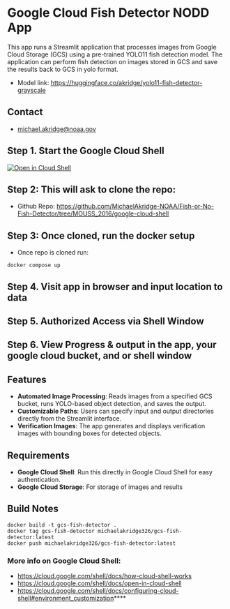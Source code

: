 # Google Cloud Fish Detector NODD App
This app runs a Streamlit application that processes images from Google Cloud Storage (GCS) using a pre-trained YOLO11 fish detection model. The application can perform fish detection on images stored in GCS and save the results back to GCS in yolo format.
- Model link: https://huggingface.co/akridge/yolo11-fish-detector-grayscale

## Contact
- michael.akridge@noaa.gov

## Step 1. Start the Google Cloud Shell 
[![Open in Cloud Shell](https://gstatic.com/cloudssh/images/open-btn.svg)](https://shell.cloud.google.com/cloudshell/editor?cloudshell_git_repo=https%3A%2F%2Fgithub.com%2FMichaelAkridge-NOAA%2FFish-or-No-Fish-Detector&cloudshell_git_branch=MOUSS_2016&cloudshell_print=cloud-shell-readme.txt&cloudshell_workspace=google-cloud-shell&cloudshell_tutorial=TUTORIAL.md)

## Step 2: This will ask to clone the repo:
- Github Repo: https://github.com/MichaelAkridge-NOAA/Fish-or-No-Fish-Detector/tree/MOUSS_2016/google-cloud-shell

## Step 3: Once cloned, run the docker setup
- Once repo is cloned run:
```
docker compose up
```
## Step 4. Visit app in browser and input location to data

## Step 5. Authorized Access via Shell Window

## Step 6. View Progress & output in the app, your google cloud bucket, and or shell window

## Features
- **Automated Image Processing**: Reads images from a specified GCS bucket, runs YOLO-based object detection, and saves the output.
- **Customizable Paths**: Users can specify input and output directories directly from the Streamlit interface.
- **Verification Images**: The app generates and displays verification images with bounding boxes for detected objects.

## Requirements
- **Google Cloud Shell**: Run this directly in Google Cloud Shell for easy authentication.
- **Google Cloud Storage**: For storage of images and results
## Build Notes
```
docker build -t gcs-fish-detector .
docker tag gcs-fish-detector michaelakridge326/gcs-fish-detector:latest
docker push michaelakridge326/gcs-fish-detector:latest
```
### More info on Google Cloud Shell:
- https://cloud.google.com/shell/docs/how-cloud-shell-works
- https://cloud.google.com/shell/docs/open-in-cloud-shell
- https://cloud.google.com/shell/docs/configuring-cloud-shell#environment_customization****
